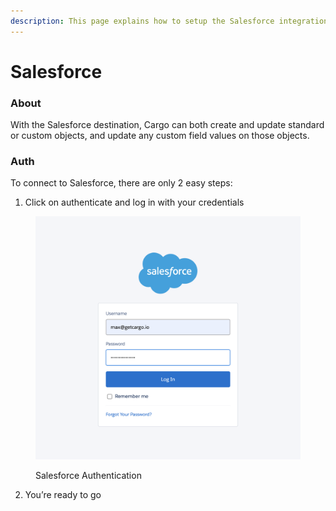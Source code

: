 ```yaml
---
description: This page explains how to setup the Salesforce integration on Cargo.
---
```


# Salesforce

### About

With the Salesforce destination, Cargo can both create and update standard or custom objects, and update any custom field values on those objects.

### Auth

To connect to Salesforce, there are only 2 easy steps:

1. Click on authenticate and log in with your credentials

<figure><img src="../.gitbook/assets/screenshot_1 (3).png" alt=""><figcaption><p>Salesforce Authentication</p></figcaption></figure>

2. You’re ready to go
